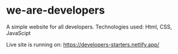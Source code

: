 # we-are-developers
A simple website for all developers. Technologies used: Html, CSS, JavaScipt

Live site is running on:
https://developers-starters.netlify.app/
